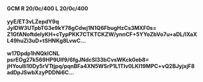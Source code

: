 #### GCM R 20/0c/400 L 20/0c/400
**yyE/ET3vLZepdY9q**<br/>**JyIDW3UTpbTG3e9kY78gCdwj1N1Q6FbugHzCs3MXF0s=**<br/>**Z1GfANoftdelyKH+cTypPKK7CTKTCKZW/ynnCF+5YYoZbVo7u+aDL/lXaXL49huZi3uD+tSHNKg8LvwC...**<br/><br/>
**w17Dpdp1hNQklCNL**<br/>**psrEOg27k569HP9Ulf9/6fgJNdcSl33bCvsWKck0eb8=**<br/>**jHYoulIi10Dy5rVTtjpq/pqnBFa4XN5WSrP1L1TIv0LKI19MPC+vQ2BJyjxjF8adDpJSwbXzyPDDNi6C...**